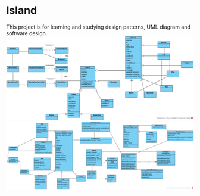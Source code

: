 # Island

This project is for learning and studying design patterns, UML diagram and software design.
![Initial design](https://github.com/erinchocolate/swen502/blob/master/Island/Initial%20Design%20Class%20Diagram.jpg)
![Final design](https://github.com/erinchocolate/swen502/blob/master/Island/Final%20Class%20Diagram.jpg)
